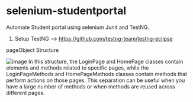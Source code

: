 # selenium-studentportal
Automate Student portal using selenium Junit and TestNG. 
1. Setup TestNG --> https://github.com/testng-team/testng-eclipse

pageObject Structure

![image](https://github.com/amitkumrydv/SeleniumStudentportal/assets/98074991/1f8674d3-0697-4c75-95cf-9ebe7a229fc7)
In this structure, the LoginPage and HomePage classes contain elements and methods related to specific pages, while the LoginPageMethods and HomePageMethods classes contain methods that perform actions on those pages. This separation can be useful when you have a large number of methods or when methods are reused across different pages.
